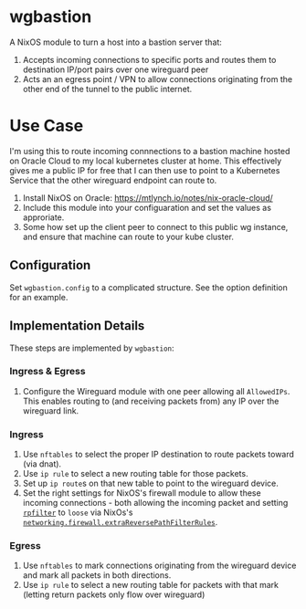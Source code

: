 # wgbastion

A NixOS module to turn a host into a bastion server that:

1. Accepts incoming connections to specific ports and routes them to destination IP/port pairs over one wireguard peer
2. Acts an an egress point / VPN to allow connections originating from the other end of the tunnel to the public internet.

# Use Case

I'm using this to route incoming connnections to a bastion machine hosted on Oracle Cloud to my local kubernetes cluster at home.
This effectively gives me a public IP for free that I can then use to point to a Kubernetes Service that the other wireguard endpoint
can route to.

1. Install NixOS on Oracle: https://mtlynch.io/notes/nix-oracle-cloud/
2. Include this module into your configuaration and set the values as approriate.
3. Some how set up the client peer to connect to this public wg instance, and ensure that machine can route to your kube cluster.

## Configuration

Set `wgbastion.config` to a complicated structure. See the option definition for an example.

## Implementation Details

These steps are implemented by `wgbastion`:

### Ingress & Egress

1. Configure the Wireguard module with one peer allowing all `AllowedIPs`. This enables routing to (and receiving packets from) any IP over the wireguard link.

### Ingress

1. Use `nftables` to select the proper IP destination to route packets toward (via dnat).
2. Use `ip rule` to select a new routing table for those packets.
3. Set up `ip route`s on that new table to point to the wireguard device.
4. Set the right settings for NixOS's firewall module to allow these incoming connections - both allowing the incoming packet and setting [`rpfilter`](https://git.kernel.org/pub/scm/linux/kernel/git/stable/linux.git/tree/Documentation/networking/ip-sysctl.txt?h=v4.9#n1090) to `loose` via NixOs's [`networking.firewall.extraReversePathFilterRules`](https://search.nixos.org/options?query=networking.firewall.extraReversePathFilterRules).

### Egress

1. Use `nftables` to mark connections originating from the wireguard device and mark all packets in both directions.
2. Use `ip rule` to select a new routing table for packets with that mark (letting return packets only flow over wireguard)

